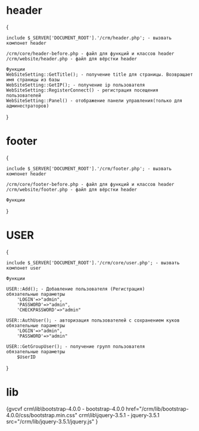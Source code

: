 # header
{

    include $_SERVER['DOCUMENT_ROOT'].'/crm/header.php'; - вызвать компонет header

    /crm/core/header-before.php - файл для функций и классов header
    /crm/website/header.php - файл для вёрстки header

    Функции
    WebSiteSetting::GetTitle(); - получение title для страницы. Возвращает имя страницы из базы
    WebSiteSetting::GetIP(); - получение ip пользователя
    WebSiteSetting::RegisterConnect() - регистрация посещения пользователей
    WebSiteSetting::Panel() - отображение панели управления(только для админестраторов)
}
# footer
{

    include $_SERVER['DOCUMENT_ROOT'].'/crm/footer.php'; - вызвать компонет header

    /crm/core/footer-before.php - файл для функций и классов header
    /crm/website/footer.php - файл для вёрстки header

    Функции
}



# USER
{

    include $_SERVER['DOCUMENT_ROOT'].'/crm/core/user.php'; - вызвать компонет user

    Функции

    USER::Add(); - Добавление пользователя (Регистрация)
    обязательные параметры
        'LOGIN'=>"admin",
        'PASSWORD'=>"admin",
        'CHECKPASSWORD'=>"admin"
        
    USER::AuthUser(); - авторизация пользователей с сохранением куков
    обязательные параметры
        'LOGIN'=>"admin",
        'PASSWORD'=>"admin"

    USER::GetGroupUser(); - получение групп пользователя
    обязательные параметры
        $UserID
}


# lib
{gvcvf
    crm\lib\bootstrap-4.0.0 - bootstrap-4.0.0  href="/crm/lib/bootstrap-4.0.0/css/bootstrap.min.css"
    crm\lib\jquery-3.5.1 - jquery-3.5.1  src="/crm/lib/jquery-3.5.1/jquery.js"
}
